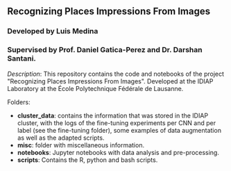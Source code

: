 ## Recognizing Places Impressions From Images
### Developed by Luis Medina
### Supervised by Prof. Daniel Gatica-Perez and Dr. Darshan Santani.

*Description*: This repository contains the code and notebooks of the project "Recognizing Places Impressions From Images". Developed at the IDIAP Laboratory at the École Polytechnique Fédérale de Lausanne.

Folders:
* **cluster_data**: contains the information that was stored in the IDIAP cluster, with the logs of the fine-tuning experiments per CNN and per label (see the fine-tuning folder), some examples of data augmentation as well as the adapted scripts.
* **misc**: folder with miscellaneous information.
* **notebooks**: Jupyter notebooks with data analysis and pre-processing.
* **scripts**: Contains the R, python and bash scripts.
